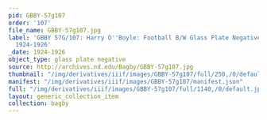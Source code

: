 ```yaml
---
pid: GBBY-57g107
order: '107'
file_name: GBBY-57g107.jpg
label: 'GBBY 57G/107: Harry O''Boyle: Football B/W Glass Plate Negative ~ Player -
  1924-1926'
_date: 1924-1926
object_type: glass plate negative
source: http://archives.nd.edu/Bagby/GBBY-57g107.jpg
thumbnail: "/img/derivatives/iiif/images/GBBY-57g107/full/250,/0/default.jpg"
manifest: "/img/derivatives/iiif/images/GBBY-57g107/manifest.json"
full: "/img/derivatives/iiif/images/GBBY-57g107/full/1140,/0/default.jpg"
layout: generic_collection_item
collection: bagby
---
```

